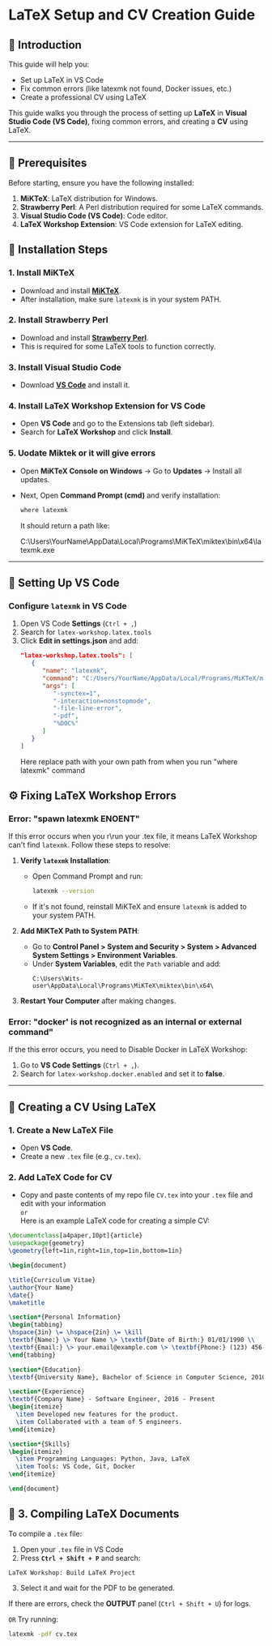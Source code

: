 # LaTeX Setup and CV Creation Guide

## 📌 Introduction
This guide will help you:
- Set up LaTeX in VS Code
- Fix common errors (like latexmk not found, Docker issues, etc.)
- Create a professional CV using LaTeX

This guide walks you through the process of setting up **LaTeX** in **Visual Studio Code (VS Code)**, fixing common errors, and creating a **CV** using LaTeX.

---

## 🚀 Prerequisites

Before starting, ensure you have the following installed:

1. **MiKTeX**: LaTeX distribution for Windows.
2. **Strawberry Perl**: A Perl distribution required for some LaTeX commands.
3. **Visual Studio Code (VS Code)**: Code editor.
4. **LaTeX Workshop Extension**: VS Code extension for LaTeX editing.

## 🔧 Installation Steps

### 1. Install MiKTeX
- Download and install **[MiKTeX](https://miktex.org/download)**.
- After installation, make sure `latexmk` is in your system PATH.

### 2. Install Strawberry Perl
- Download and install **[Strawberry Perl](https://strawberryperl.com/)**.
- This is required for some LaTeX tools to function correctly.

### 3. Install Visual Studio Code
- Download **[VS Code](https://code.visualstudio.com/)** and install it.

### 4. Install LaTeX Workshop Extension for VS Code
- Open **VS Code** and go to the Extensions tab (left sidebar).
- Search for **LaTeX Workshop** and click **Install**.

### 5. Uodate Miktek or it will give errors
- Open **MiKTeX Console on Windows** → Go to **Updates** → Install all updates.
- Next, Open **Command Prompt (cmd)** and verify installation:
   ```sh
   where latexmk
   ```
   It should return a path like:
   
   C:\Users\YourName\AppData\Local\Programs\MiKTeX\miktex\bin\x64\latexmk.exe

---
## 🔧 Setting Up VS Code

### Configure `latexmk` in VS Code
1. Open VS Code **Settings** (`Ctrl + ,`)
2. Search for `latex-workshop.latex.tools`
3. Click **Edit in settings.json** and add:
   ```json
   "latex-workshop.latex.tools": [
      {
         "name": "latexmk",
         "command": "C:/Users/YourName/AppData/Local/Programs/MiKTeX/miktex/bin/x64/latexmk.exe",
         "args": [
            "-synctex=1",
            "-interaction=nonstopmode",
            "-file-line-error",
            "-pdf",
            "%DOC%"
         ]
      }
   ]
   ```
   Here replace path with your own path from when you run "where latexmk" command

## ⚙️ Fixing LaTeX Workshop Errors

### **Error: "spawn latexmk ENOENT"**
If this error occurs when you r\run your .tex file, it means LaTeX Workshop can't find `latexmk`. Follow these steps to resolve:

1. **Verify `latexmk` Installation**:
   - Open Command Prompt and run:
     ```bash
     latexmk --version
     ```
   - If it's not found, reinstall MiKTeX and ensure `latexmk` is added to your system PATH.

2. **Add MiKTeX Path to System PATH**:
   - Go to **Control Panel > System and Security > System > Advanced System Settings > Environment Variables**.
   - Under **System Variables**, edit the `Path` variable and add:
     ```
     C:\Users\Wits-user\AppData\Local\Programs\MiKTeX\miktex\bin\x64\
     ```

3. **Restart Your Computer** after making changes.


### **Error: "docker' is not recognized as an internal or external command"**
If the this error occurs, you need to Disable Docker in LaTeX Workshop:

1. Go to **VS Code Settings** (`Ctrl + ,`).
2. Search for `latex-workshop.docker.enabled` and set it to **false**.

---

## 📝 Creating a CV Using LaTeX

### 1. Create a New LaTeX File
- Open **VS Code**.
- Create a new `.tex` file (e.g., `cv.tex`).

### 2. Add LaTeX Code for CV
- Copy and paste contents of my repo file `CV.tex` into your `.tex` file  and edit with your information\
                  `or`\
Here is an example LaTeX code for creating a simple CV:

```latex
\documentclass[a4paper,10pt]{article}
\usepackage{geometry}
\geometry{left=1in,right=1in,top=1in,bottom=1in}

\begin{document}

\title{Curriculum Vitae}
\author{Your Name}
\date{}
\maketitle

\section*{Personal Information}
\begin{tabbing}
\hspace{3in} \= \hspace{2in} \= \kill
\textbf{Name:} \> Your Name \> \textbf{Date of Birth:} 01/01/1990 \\
\textbf{Email:} \> your.email@example.com \> \textbf{Phone:} (123) 456-7890 \\
\end{tabbing}

\section*{Education}
\textbf{University Name}, Bachelor of Science in Computer Science, 2010 - 2014

\section*{Experience}
\textbf{Company Name} - Software Engineer, 2016 - Present
\begin{itemize}
  \item Developed new features for the product.
  \item Collaborated with a team of 5 engineers.
\end{itemize}

\section*{Skills}
\begin{itemize}
  \item Programming Languages: Python, Java, LaTeX
  \item Tools: VS Code, Git, Docker
\end{itemize}

\end{document}
```
## 🔄 3. Compiling LaTeX Documents

To compile a `.tex` file:

1. Open your `.tex` file in VS Code
2. Press **`Ctrl + Shift + P`** and search:    
```
LaTeX Workshop: Build LaTeX Project
```
3. Select it and wait for the PDF to be generated.

If there are errors, check the **OUTPUT** panel (`Ctrl + Shift + U`) for logs.

  `OR`
Try running:
```sh
latexmk -pdf cv.tex
```
